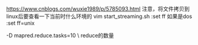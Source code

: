 https://www.cnblogs.com/wuxie1989/p/5785093.html
注意，将文件拷贝到linux后要查看一下当前时什么环境的
vim start_streaming.sh
:set ff
如果是dos
:set ff=unix




-D mapred.reduce.tasks=10 \ reduce的数量





